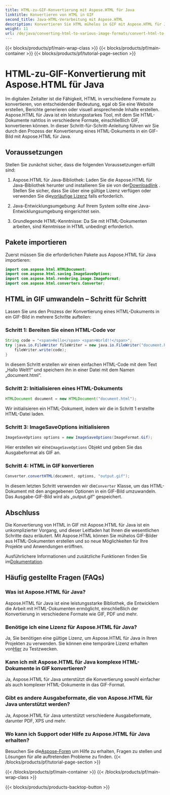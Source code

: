 ```yaml
---
title: HTML-zu-GIF-Konvertierung mit Aspose.HTML für Java
linktitle: Konvertieren von HTML in GIF
second_title: Java-HTML-Verarbeitung mit Aspose.HTML
description: Konvertieren Sie HTML mühelos in GIF mit Aspose.HTML für Java. Erstellen Sie beeindruckende Bilder aus HTML-Dokumenten. Jetzt loslegen!
weight: 11
url: /de/java/converting-html-to-various-image-formats/convert-html-to-gif/
---
```


{{< blocks/products/pf/main-wrap-class >}}
{{< blocks/products/pf/main-container >}}
{{< blocks/products/pf/tutorial-page-section >}}

# HTML-zu-GIF-Konvertierung mit Aspose.HTML für Java


Im digitalen Zeitalter ist die Fähigkeit, HTML in verschiedene Formate zu konvertieren, von entscheidender Bedeutung, egal ob Sie eine Website erstellen, Berichte generieren oder visuell ansprechende Inhalte erstellen. Aspose.HTML für Java ist ein leistungsstarkes Tool, mit dem Sie HTML-Dokumente nahtlos in verschiedene Formate, einschließlich GIF, konvertieren können. In dieser Schritt-für-Schritt-Anleitung führen wir Sie durch den Prozess der Konvertierung eines HTML-Dokuments in ein GIF-Bild mit Aspose.HTML für Java.

## Voraussetzungen

Stellen Sie zunächst sicher, dass die folgenden Voraussetzungen erfüllt sind:

1. Aspose.HTML für Java-Bibliothek: Laden Sie die Aspose.HTML für Java-Bibliothek herunter und installieren Sie sie von der[Downloadlink](https://releases.aspose.com/html/java/) . Stellen Sie sicher, dass Sie über eine gültige Lizenz verfügen oder verwenden Sie die[vorläufige Lizenz](https://purchase.aspose.com/temporary-license/) falls erforderlich.

2. Java-Entwicklungsumgebung: Auf Ihrem System sollte eine Java-Entwicklungsumgebung eingerichtet sein.

3. Grundlegende HTML-Kenntnisse: Da Sie mit HTML-Dokumenten arbeiten, sind Kenntnisse in HTML unbedingt erforderlich.

## Pakete importieren

Zuerst müssen Sie die erforderlichen Pakete aus Aspose.HTML für Java importieren:

```java
import com.aspose.html.HTMLDocument;
import com.aspose.html.saving.ImageSaveOptions;
import com.aspose.html.rendering.image.ImageFormat;
import com.aspose.html.converters.Converter;
```

## HTML in GIF umwandeln – Schritt für Schritt

Lassen Sie uns den Prozess der Konvertierung eines HTML-Dokuments in ein GIF-Bild in mehrere Schritte aufteilen:

### Schritt 1: Bereiten Sie einen HTML-Code vor

```java
String code = "<span>Hello</span> <span>World!!</span>";
try (java.io.FileWriter fileWriter = new java.io.FileWriter("document.html")) {
    fileWriter.write(code);
}
```

In diesem Schritt erstellen wir einen einfachen HTML-Code mit dem Text „Hallo Welt!!“ und speichern ihn in einer Datei mit dem Namen „document.html“.

### Schritt 2: Initialisieren eines HTML-Dokuments

```java
HTMLDocument document = new HTMLDocument("document.html");
```

Wir initialisieren ein HTML-Dokument, indem wir die in Schritt 1 erstellte HTML-Datei laden.

### Schritt 3: ImageSaveOptions initialisieren

```java
ImageSaveOptions options = new ImageSaveOptions(ImageFormat.Gif);
```

 Hier erstellen wir eine`ImageSaveOptions` Objekt und geben Sie das Ausgabeformat als GIF an.

### Schritt 4: HTML in GIF konvertieren

```java
Converter.convertHTML(document, options, "output.gif");
```

 In diesem letzten Schritt verwenden wir die`Converter` Klasse, um das HTML-Dokument mit den angegebenen Optionen in ein GIF-Bild umzuwandeln. Das Ausgabe-GIF-Bild wird als „output.gif“ gespeichert.

## Abschluss

Die Konvertierung von HTML in GIF mit Aspose.HTML für Java ist ein unkomplizierter Vorgang, und dieser Leitfaden hat Ihnen die wesentlichen Schritte dazu erläutert. Mit Aspose.HTML können Sie mühelos GIF-Bilder aus HTML-Dokumenten erstellen und so neue Möglichkeiten für Ihre Projekte und Anwendungen eröffnen.

 Ausführlichere Informationen und zusätzliche Funktionen finden Sie im[Dokumentation](https://reference.aspose.com/html/java/).

## Häufig gestellte Fragen (FAQs)

### Was ist Aspose.HTML für Java?
   Aspose.HTML für Java ist eine leistungsstarke Bibliothek, die Entwicklern die Arbeit mit HTML-Dokumenten ermöglicht, einschließlich der Konvertierung in verschiedene Formate wie GIF, PDF und mehr.

### Benötige ich eine Lizenz für Aspose.HTML für Java?
 Ja, Sie benötigen eine gültige Lizenz, um Aspose.HTML für Java in Ihren Projekten zu verwenden. Sie können eine temporäre Lizenz erhalten von[Hier](https://purchase.aspose.com/temporary-license/) zu Testzwecken.

### Kann ich mit Aspose.HTML für Java komplexe HTML-Dokumente in GIF konvertieren?
Ja, Aspose.HTML für Java unterstützt die Konvertierung sowohl einfacher als auch komplexer HTML-Dokumente in das GIF-Format.

### Gibt es andere Ausgabeformate, die von Aspose.HTML für Java unterstützt werden?
Ja, Aspose.HTML für Java unterstützt verschiedene Ausgabeformate, darunter PDF, XPS und mehr.

### Wo kann ich Support oder Hilfe zu Aspose.HTML für Java erhalten?
 Besuchen Sie die[Aspose-Foren](https://forum.aspose.com/) um Hilfe zu erhalten, Fragen zu stellen und Lösungen für alle auftretenden Probleme zu finden.
{{< /blocks/products/pf/tutorial-page-section >}}

{{< /blocks/products/pf/main-container >}}
{{< /blocks/products/pf/main-wrap-class >}}

{{< blocks/products/products-backtop-button >}}
